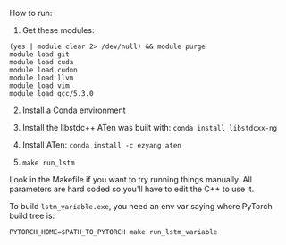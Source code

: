 How to run:

1. Get these modules:

```
(yes | module clear 2> /dev/null) && module purge
module load git
module load cuda
module load cudnn
module load llvm
module load vim
module load gcc/5.3.0
```

2. Install a Conda environment

3. Install the libstdc++ ATen was built with: `conda install libstdcxx-ng`

4. Install ATen: `conda install -c ezyang aten`

5. `make run_lstm`

Look in the Makefile if you want to try running things manually.
All parameters are hard coded so you'll have to edit the C++ to use it.

To build `lstm_variable.exe`, you need an env var saying where PyTorch
build tree is:

```
PYTORCH_HOME=$PATH_TO_PYTORCH make run_lstm_variable
```
